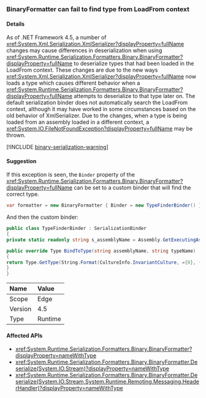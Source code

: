 ### BinaryFormatter can fail to find type from LoadFrom context

#### Details

As of .NET Framework 4.5, a number of <xref:System.Xml.Serialization.XmlSerializer?displayProperty=fullName> changes may cause differences in deserialization when using <xref:System.Runtime.Serialization.Formatters.Binary.BinaryFormatter?displayProperty=fullName> to deserialize types that had been loaded in the LoadFrom context. These changes are due to the new ways <xref:System.Xml.Serialization.XmlSerializer?displayProperty=fullName> now loads a type which causes different behavior when a <xref:System.Runtime.Serialization.Formatters.Binary.BinaryFormatter?displayProperty=fullName> attempts to deserialize to that type later on. The default serialization binder does not automatically search the LoadFrom context, although it may have worked in some circumstances based on the old behavior of XmlSerializer. Due to the changes, when a type is being loaded from an assembly loaded in a different context, a <xref:System.IO.FileNotFoundException?displayProperty=fullName> may be thrown.

[!INCLUDE [binary-serialization-warning](../../../binary-serialization-warning.md)]

#### Suggestion

If this exception is seen, the `Binder` property of the <xref:System.Runtime.Serialization.Formatters.Binary.BinaryFormatter?displayProperty=fullName> can be set to a custom binder that will find the correct type.
```csharp
var formatter = new BinaryFormatter { Binder = new TypeFinderBinder() }
```
And then the custom binder:
```csharp
public class TypeFinderBinder : SerializationBinder
{
private static readonly string s_assemblyName = Assembly.GetExecutingAssembly().FullName;

public override Type BindToType(string assemblyName, string typeName)
{
return Type.GetType(String.Format(CultureInfo.InvariantCulture, ={0}, {1}=, typeName, s_assemblyName));
}
}
```

| Name    | Value   |
| :------ | :------ |
| Scope   | Edge    |
| Version | 4.5     |
| Type    | Runtime |

#### Affected APIs

- <xref:System.Runtime.Serialization.Formatters.Binary.BinaryFormatter?displayProperty=nameWithType>
- <xref:System.Runtime.Serialization.Formatters.Binary.BinaryFormatter.Deserialize(System.IO.Stream)?displayProperty=nameWithType>
- <xref:System.Runtime.Serialization.Formatters.Binary.BinaryFormatter.Deserialize(System.IO.Stream,System.Runtime.Remoting.Messaging.HeaderHandler)?displayProperty=nameWithType>

<!--

#### Affected APIs

- `T:System.Runtime.Serialization.Formatters.Binary.BinaryFormatter`
- `M:System.Runtime.Serialization.Formatters.Binary.BinaryFormatter.Deserialize(System.IO.Stream)`
- `M:System.Runtime.Serialization.Formatters.Binary.BinaryFormatter.Deserialize(System.IO.Stream,System.Runtime.Remoting.Messaging.HeaderHandler)`

-->
